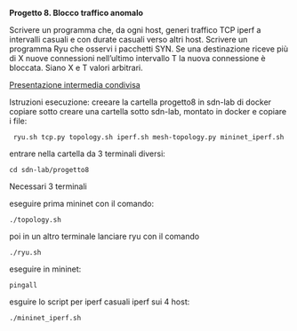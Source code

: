 **Progetto 8. Blocco traffico anomalo**

Scrivere un programma che, da ogni host, generi traffico TCP iperf a intervalli casuali e con durate casuali verso altri host. Scrivere un programma Ryu che osservi i pacchetti SYN. Se una destinazione riceve più di X nuove connessioni nell’ultimo intervallo T la nuova connessione è bloccata. Siano X e T valori arbitrari.

[Presentazione intermedia condivisa](https://polimi365-my.sharepoint.com/:p:/g/personal/10169800_polimi_it/EaobnsC3-O9ArCa_GNBwLsgB0S-8JqHUxtt0P7-_12-jfQ?e=cplChJ)

Istruzioni esecuzione:
creeare la cartella progetto8 in sdn-lab di docker
copiare sotto creare una cartella sotto sdn-lab, montato in  docker e copiare i file:
```
 ryu.sh tcp.py topology.sh iperf.sh mesh-topology.py mininet_iperf.sh
```
entrare nella cartella da 3 terminali diversi:
```
cd sdn-lab/progetto8
```
Necessari 3 terminali

eseguire prima mininet con il comando:
```
./topology.sh
```
poi in un altro terminale  lanciare ryu con il comando
```
./ryu.sh
```
eseguire in mininet:
```
pingall
```
esguire lo script per iperf casuali iperf sui 4 host:

```
./mininet_iperf.sh
```